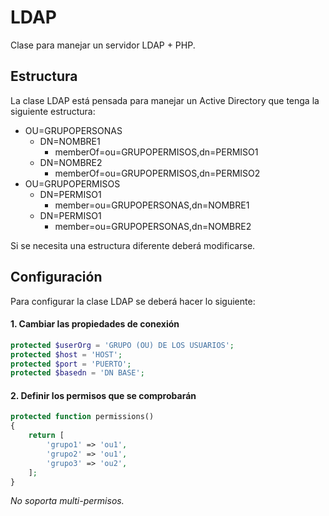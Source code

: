 # LDAP

Clase para manejar un servidor LDAP + PHP.

## Estructura

La clase LDAP está pensada para manejar un Active Directory que tenga la siguiente estructura:

- OU=GRUPOPERSONAS
    - DN=NOMBRE1
        - memberOf=ou=GRUPOPERMISOS,dn=PERMISO1
    - DN=NOMBRE2
        - memberOf=ou=GRUPOPERMISOS,dn=PERMISO2
- OU=GRUPOPERMISOS
    - DN=PERMISO1
        - member=ou=GRUPOPERSONAS,dn=NOMBRE1
    - DN=PERMISO1
        - member=ou=GRUPOPERSONAS,dn=NOMBRE2

Si se necesita una estructura diferente deberá modificarse.

## Configuración

Para configurar la clase LDAP se deberá hacer lo siguiente:

#### 1. Cambiar las propiedades de conexión

```PHP
protected $userOrg = 'GRUPO (OU) DE LOS USUARIOS';
protected $host = 'HOST';
protected $port = 'PUERTO';
protected $basedn = 'DN BASE';
```

#### 2. Definir los permisos que se comprobarán

```PHP
protected function permissions()
{
    return [
        'grupo1' => 'ou1',
        'grupo2' => 'ou1',
        'grupo3' => 'ou2',
    ];
}
```

*No soporta multi-permisos.*
